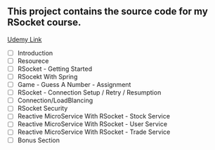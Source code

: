 ## This project contains the source code for my RSocket course.
[Udemy Link](https://www.udemy.com/course/spring-rsocket/#reviews)

- [ ] Introduction
- [ ] Resourece  
- [ ] RSocket - Getting Started  
- [ ] RSocekt With Spring  
- [ ] Game - Guess A Number - Assignment  
- [ ] RSocket - Connection Setup / Retry / Resumption  
- [ ] Connection/LoadBlancing  
- [ ] RSocket Security  
- [ ] Reactive MicroService With RSocket - Stock Service  
- [ ] Reactive MicroService With RSocket - User Service  
- [ ] Reactive MicroService With RSocket - Trade Service  
- [ ] Bonus Section  
